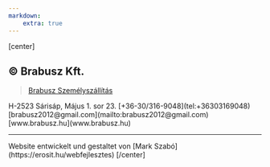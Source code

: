 ```yaml
---
markdown:
    extra: true
---
```

[center]
## © Brabusz Kft.
<div class="fb-page" data-href="https://www.facebook.com/brabusz.szemelyszallitas/" data-tabs="" data-width="2000" data-height="150" data-small-header="false" data-adapt-container-width="true" data-hide-cover="false" data-show-facepile="false"><blockquote cite="https://www.facebook.com/brabusz.szemelyszallitas/" class="fb-xfbml-parse-ignore"><a href="https://www.facebook.com/brabusz.szemelyszallitas/">Brabusz Személyszállítás</a></blockquote></div>
<i class="las la-building"></i> H-2523 Sárisáp, Május 1. sor 23.  
<i class="las la-phone-volume"></i> [+36-30/316-9048](tel:+36303169048)  
<i class="las la-at"></i> [brabusz2012@gmail.com](mailto:brabusz2012@gmail.com)  
<i class="las la-globe-europe"></i> [www.brabusz.hu](www.brabusz.hu)  
<hr>
Website entwickelt und gestaltet von  
[Mark Szabó](https://erosit.hu/webfejlesztes)
[/center]
